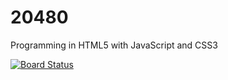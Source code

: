 # 20480
Programming in HTML5 with JavaScript and CSS3

[![Board Status](https://dev.azure.com/miempresalmaldonado/60d22c9b-423b-40ba-8450-7c0734f51892/7e680c0a-68d3-4335-8076-e30c2e577622/_apis/work/boardbadge/f5c28614-ad3d-4a61-a60a-89d838f1fa7f)](https://dev.azure.com/miempresalmaldonado/60d22c9b-423b-40ba-8450-7c0734f51892/_boards/board/t/7e680c0a-68d3-4335-8076-e30c2e577622/Epics/)
